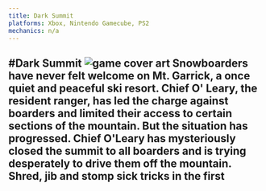 ```yaml
---
title: Dark Summit
platforms: Xbox, Nintendo Gamecube, PS2
mechanics: n/a
---
```

#Dark Summit
![game cover art](//images.igdb.com/igdb/image/upload/t_thumb/tjdfsfnqlauxrumopcbv.jpg "Logo Title Text 1")
Snowboarders have never felt welcome on Mt. Garrick, a once quiet and peaceful ski resort. Chief O' Leary, the resident ranger, has led the charge against boarders and limited their access to certain sections of the mountain. But the situation has progressed. Chief O'Leary has mysteriously closed the summit to all boarders and is trying desperately to drive them off the mountain. 
 Shred, jib and stomp sick tricks in the first
-
